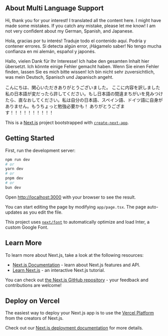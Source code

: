 ## About Multi Language Support

Hi, thank you for your interest!
I translated all the content here. I might have made some mistakes. If you catch any mistake, please let me know! I am not very confident about my German, Spanish, and Japanese.

Hola, gracias por tu interés!
Traduje todo el contenido aquí. Podría y contener errores. Si detecta algún error, ¡Hágamelo saber! No tengo mucha confianza en mi alemán, español y japonés.

Hallo, vielen Dank für Ihr Interesse!
Ich habe den gesamten Inhalt hier übersetzt. Ich könnte einige Fehler gemacht haben. Wenn Sie einen Fehler finden, lassen Sie es mich bitte wissen! Ich bin nicht sehr zuversichtlich, was mein Deutsch, Spanisch und Japanisch angeht.

こんにちは、関心いただきありがとうございました。
ここに内容を訳しました 私の日本語が変だったら許してください。もし日本語の間違まちがいを見みつけたら、直なおしてください。私は自分の日本語、スペイン語、ドイツ語に自身がありません。もうちょっと勉強必要かも！
ありがとうござます！！！！！！！！！！

This is a [Next.js](https://nextjs.org/) project bootstrapped with [`create-next-app`](https://github.com/vercel/next.js/tree/canary/packages/create-next-app).

## Getting Started

First, run the development server:

```bash
npm run dev
# or
yarn dev
# or
pnpm dev
# or
bun dev
```

Open [http://localhost:3000](http://localhost:3000) with your browser to see the result.

You can start editing the page by modifying `app/page.tsx`. The page auto-updates as you edit the file.

This project uses [`next/font`](https://nextjs.org/docs/basic-features/font-optimization) to automatically optimize and load Inter, a custom Google Font.

## Learn More

To learn more about Next.js, take a look at the following resources:

- [Next.js Documentation](https://nextjs.org/docs) - learn about Next.js features and API.
- [Learn Next.js](https://nextjs.org/learn) - an interactive Next.js tutorial.

You can check out [the Next.js GitHub repository](https://github.com/vercel/next.js/) - your feedback and contributions are welcome!

## Deploy on Vercel

The easiest way to deploy your Next.js app is to use the [Vercel Platform](https://vercel.com/new?utm_medium=default-template&filter=next.js&utm_source=create-next-app&utm_campaign=create-next-app-readme) from the creators of Next.js.

Check out our [Next.js deployment documentation](https://nextjs.org/docs/deployment) for more details.
